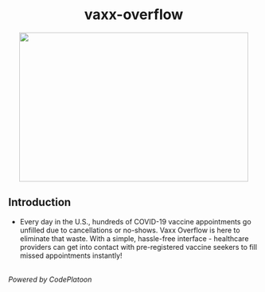 <div align="center">
  <h1> vaxx-overflow</h1>
</div>

<p align="center">
  <img width="460" height="300" src="https://github.com/dmanfield/vaxx-overflow/blob/main/Vaxx_Overflow_Django/vaxx-overflow-app/src/images/Illustration.svg">
</p>

## Introduction
 * Every day in the U.S., hundreds of COVID-19 vaccine appointments go unfilled due to cancellations or no-shows. Vaxx Overflow is here to eliminate that waste. With a simple, hassle-free interface - healthcare providers can get into contact with pre-registered vaccine seekers to fill missed appointments instantly!
 
<br />

<em align="right" width="100">
  Powered by CodePlatoon
</em>



